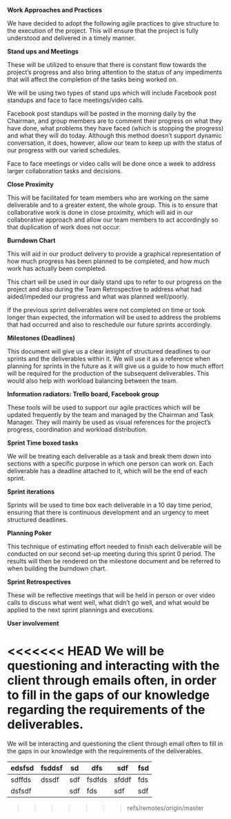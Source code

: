 **Work Approaches and Practices**

We have decided to adopt the following agile practices to give structure to the execution of the project. This will ensure that the project is fully understood and delivered in a timely manner.

**Stand ups and Meetings**

These will be utilized to ensure that there is constant flow towards the project’s progress and also bring attention to the status of any impediments that will affect the completion of the tasks being worked on.

We will be using two types of stand ups which will include Facebook post standups and face to face meetings/video calls.

Facebook post standups will be posted in the morning daily by the Chairman, and group members are to comment their progress on what they have done, what problems they have faced (which is stopping the progress) and what they will do today. Although this method doesn’t support dynamic conversation, it does, however, allow our team to keep up with the status of our progress with our varied schedules.

Face to face meetings or video calls will be done once a week to address larger collaboration tasks and decisions.

**Close Proximity**

This will be facilitated for team members who are working on the same deliverable and to a greater extent, the whole group. This is to ensure that collaborative work is done in close proximity, which will aid in our collaborative approach and allow our team members to act accordingly so that duplication of work does not occur.

**Burndown Chart**

This will aid in our product delivery to provide a graphical representation of how much progress has been planned to be completed, and how much work has actually been completed.

This chart will be used in our daily stand ups to refer to our progress on the project and also during the Team Retrospective to address what had aided/impeded our progress and what was planned well/poorly.

If the previous sprint deliverables were not completed on time or took longer than expected, the information will be used to address the problems that had occurred and also to reschedule our future sprints accordingly.

**Milestones (Deadlines)**

This document will give us a clear insight of structured deadlines to our sprints and the deliverables within it. We will use it as a reference when planning for sprints in the future as it will give us a guide to how much effort will be required for the production of the subsequent deliverables. This would also help with workload balancing between the team.

**Information radiators: Trello board, Facebook group**

These tools will be used to support our agile practices which will be updated frequently by the team and managed by the Chairman and Task Manager. They will mainly be used as visual references for the project’s progress, coordination and workload distribution.

**Sprint Time boxed tasks**

We will be treating each deliverable as a task and break them down into sections with a specific purpose in which one person can work on. Each deliverable has a deadline attached to it, which will be the end of each sprint.

**Sprint iterations**

Sprints will be used to time box each deliverable in a 10 day time period, ensuring that there is continuous development and an urgency to meet structured deadlines.

**Planning Poker**

This technique of estimating effort needed to finish each deliverable will be conducted on our second set-up meeting during this sprint 0 period. The results will then be rendered on the milestone document and be referred to when building the burndown chart.

**Sprint Retrospectives**

These will be reflective meetings that will be held in person or over video calls to discuss what went well, what didn’t go well, and what would be applied to the next sprint plannings and executions.

**User involvement**

<<<<<<< HEAD
We will be questioning and interacting with the client through emails often, in order to fill in the gaps of our knowledge regarding the requirements of the deliverables.
=======
We will be interacting and questioning the client through email often to fill in the gaps in our knowledge with the requirements of the deliverables.

| edsfsd | fsddsf | sd  | dfs    | sdf   | fsd |
|--------|--------|-----|--------|-------|-----|
| sdffds | dssdf  | sdf | fsdfds | sfddf | fds |
| dsfsdf |        | sdf | fds    | sdf   | sdf |
>>>>>>> refs/remotes/origin/master
